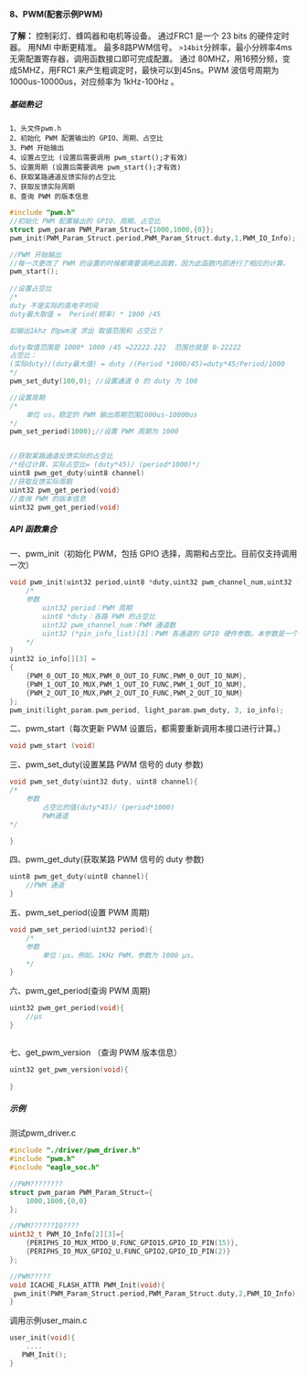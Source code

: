 #### 8、PWM(配套示例PWM) 
**了解：**
	控制彩灯、蜂鸣器和电机等设备。
	通过FRC1 是⼀个 23 bits 的硬件定时器。
	用NMI 中断更精准。
	最多8路PWM信号。
	`>14bit`分辨率，最小分辨率4ms
	⽆需配置寄存器，调⽤函数接⼝即可完成配置。
	通过 80MHZ，用16预分频，变成5MHZ，用FRC1 来产⽣粗调定时，最快可以到45ns。PWM 波信号周期为1000us-10000us，对应频率为 1kHz-100Hz 。
##### 基础熟记
	1、头文件pwm.h
	2、初始化 PWM 配置输出的 GPIO、周期、占空比
	3、PWM 开始输出
	4、设置占空比 (设置后需要调用 pwm_start();才有效)
	5、设置周期 (设置后需要调用 pwm_start();才有效)
	6、获取某路通道反馈实际的占空比
	7、获取反馈实际周期
	8、查询 PWM 的版本信息
```c
#include "pwm.h"
//初始化 PWM 配置输出的 GPIO、周期、占空比
struct pwm_param PWM_Param_Struct={1000,1000,{0}};
pwm_init(PWM_Param_Struct.period,PWM_Param_Struct.duty,1,PWM_IO_Info);

//PWM 开始输出
//每一次更改了 PWM 的设置的时候都需要调用此函数，因为此函数内部进行了相应的计算。
pwm_start();
 
//设置占空比 
/*
duty 不是实际的高电平时间
duty最大取值 =  Period(频率) * 1000 /45

如输出1khz 的pwm波 求出 取值范围和 占空比？ 

duty取值范围是 1000* 1000 /45 =22222.222  范围也就是 0-22222 
占空比： 
(实际duty)/(duty最大值) = duty /(Period *1000/45)=duty*45/Period/1000
*/
pwm_set_duty(100,0); //设置通道 0 的 duty 为 100

//设置周期 
/*
	单位 us。稳定的 PWM 输出周期范围1000us-10000us
*/
pwm_set_period(1000);//设置 PWM 周期为 1000


//获取某路通道反馈实际的占空比
/*经过计算，实际占空比= (duty*45)/ (period*1000)*/
uint8 pwm_get_duty(uint8 channel)
//获取反馈实际周期
uint32 pwm_get_period(void)
//查询 PWM 的版本信息
uint32 pwm_get_period(void)
```
##### API 函数集合
一、pwm_init（初始化 PWM，包括 GPIO 选择，周期和占空⽐。⽬前仅⽀持调⽤⼀次）
```c
void pwm_init(uint32 period,uint8 *duty,uint32 pwm_channel_num,uint32 (*pin_info_list)[3]){
	/*
	参数
		uint32 period：PWM 周期
		uint8 *duty：各路 PWM 的占空⽐
		uint32 pwm_channel_num：PWM 通道数
		uint32 (*pin_info_list)[3]：PWM 各通道的 GPIO 硬件参数。本参数是⼀个 n * 3 的数组指针，数组中定义了 GPIO 的寄存器，对应 PIN 脚的 IO 复⽤值和 GPIO 对应的序号
	*/
}
uint32 io_info[][3] =
{
	{PWM_0_OUT_IO_MUX,PWM_0_OUT_IO_FUNC,PWM_0_OUT_IO_NUM},
	{PWM_1_OUT_IO_MUX,PWM_1_OUT_IO_FUNC,PWM_1_OUT_IO_NUM},
	{PWM_2_OUT_IO_MUX,PWM_2_OUT_IO_FUNC,PWM_2_OUT_IO_NUM}
};
pwm_init(light_param.pwm_period, light_param.pwm_duty, 3, io_info);
```
二、pwm_start（每次更新 PWM 设置后，都需要重新调⽤本接⼝进⾏计算。）
```c
void pwm_start (void)
```
三、pwm_set_duty(设置某路 PWM 信号的 duty 参数)
```c
void pwm_set_duty(uint32 duty, uint8 channel){
/*
	参数
		占空比的值(duty*45)/ (period*1000)
		PWM通道	
*/

}
```
四、pwm_get_duty(获取某路 PWM 信号的 duty 参数)
```c
uint8 pwm_get_duty(uint8 channel){
	//PWM 通道
}
```
五、pwm_set_period(设置 PWM 周期)
```c
void pwm_set_period(uint32 period){
	/*
	参数
		单位：μs。例如，1KHz PWM，参数为 1000 μs。
	*/
}
```
六、pwm_get_period(查询 PWM 周期)
```c
uint32 pwm_get_period(void){
	//μs
}
	
```
七、get_pwm_version （查询 PWM 版本信息）
```c
uint32 get_pwm_version(void){
	
}
```

##### 示例
测试pwm_driver.c
```c 
#include "./driver/pwm_driver.h"
#include "pwm.h"
#include "eagle_soc.h"

//PWM????????
struct pwm_param PWM_Param_Struct={
	1000,1000,{0,0}
};

//PWM??????IO????
uint32_t PWM_IO_Info[2][3]={
	{PERIPHS_IO_MUX_MTDO_U,FUNC_GPIO15,GPIO_ID_PIN(15)},
	{PERIPHS_IO_MUX_GPIO2_U,FUNC_GPIO2,GPIO_ID_PIN(2)}
};

//PWM?????
void ICACHE_FLASH_ATTR PWM_Init(void){
 pwm_init(PWM_Param_Struct.period,PWM_Param_Struct.duty,2,PWM_IO_Info);  //pwm?????
}

```
调用示例user_main.c
```c 
user_init(void){
	....
   PWM_Init();
}
```

